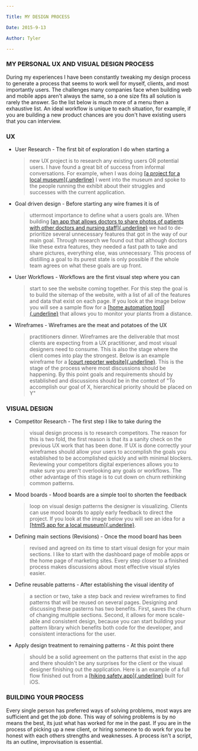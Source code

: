 ```yaml
---

Title: MY DESIGN PROCESS

Date: 2015-9-13

Author: Tyler

---
```


### **MY PERSONAL UX AND VISUAL DESIGN PROCESS**

During my experiences I have been constantly tweaking my design process
to generate a process that seems to work well for myself, clients, and
most importantly users. The challenges many companies face when building
web and mobile apps aren\'t always the same, so a one size fits all
solution is rarely the answer. So the list below is much more of a menu
then a exhaustive list. An ideal workflow is unique to each situation,
for example, if you are building a new product chances are you don\'t
have existing users that you can interview.

### **UX**

-   User Research - The first bit of exploration I do when starting a
    > new UX project is to research any existing users OR potential
    > users. I have found a great bit of success from informal
    > conversations. For example, when I was doing [[a project for a
    > local
    > museum]{.underline}](https://www.behance.net/gallery/29480867/Science-on-a-sphere-redesign)
    > I went into the museum and spoke to the people running the exhibit
    > about their struggles and successes with the current application.

-   Goal driven design - Before starting any wire frames it is of
    > uttermost importance to define what a users goals are. When
    > building [[an app that allows doctors to share photos of patients
    > with other doctors and nursing
    > staff]{.underline}](https://www.behance.net/gallery/26432263/PicsMD)
    > we had to de-prioritize several unnecessary features that got in
    > the way of our main goal. Through research we found out that
    > although doctors like these extra features, they needed a fast
    > path to take and share pictures, everything else, was unnecessary.
    > This process of distilling a goal to its purest state is only
    > possible if the whole team agrees on what these goals are up
    > front.

-   User Workflows - Workflows are the first visual step where you can
    > start to see the website coming together. For this step the goal
    > is to build the sitemap of the website, with a list of all of the
    > features and data that exist on each page. If you look at the
    > image below you will see a sample flow for a [[home automation
    > tool]{.underline}](https://www.behance.net/gallery/29481123/Farmrio)
    > that allows you to monitor your plants from a distance.

-   Wireframes - Wireframes are the meat and potatoes of the UX
    > practitioners dinner. Wireframes are the deliverable that most
    > clients are expecting from a UX practitioner, and most visual
    > designers need to consume. This is also the stage where the client
    > comes into play the strongest. Below is an example wireframe for a
    > [[court reporter
    > website]{.underline}](https://www.behance.net/gallery/29481251/Imhof-and-Associate-Court-Reporters).
    > This is the stage of the process where most discussions should be
    > happening. By this point goals and requirements should by
    > established and discussions should be in the context of \"To
    > accomplish our goal of X, hierarchical priority should be placed
    > on Y\"

### **VISUAL DESIGN**

-   Competitor Research - The first step I like to take during the
    > visual design process is to research competitors. The reason for
    > this is two fold, the first reason is that its a sanity check on
    > the previous UX work that has been done. If UX is done correctly
    > your wireframes should allow your users to accomplish the goals
    > you established to be accomplished quickly and with minimal
    > blockers. Reviewing your competitors digital experiences allows
    > you to make sure you aren\'t overlooking any goals or workflows.
    > The other advantage of this stage is to cut down on churn
    > rethinking common patterns.

-   Mood boards - Mood boards are a simple tool to shorten the feedback
    > loop on visual design patterns the designer is visualizing.
    > Clients can use mood boards to apply early feedback to direct the
    > project. If you look at the image below you will see an idea for a
    > [[html5 app for a local
    > museum]{.underline}](https://www.behance.net/gallery/29480867/Science-on-a-sphere-redesign).

-   Defining main sections (Revisions) - Once the mood board has been
    > revised and agreed on its time to start visual design for your
    > main sections. I like to start with the dashboard page of mobile
    > apps or the home page of marketing sites. Every step closer to a
    > finished process makes discussions about most effective visual
    > styles easier.

-   Define reusable patterns - After establishing the visual identity of
    > a section or two, take a step back and review wireframes to find
    > patterns that will be reused on several pages. Designing and
    > discussing these pasterns has two benefits. First, saves the churn
    > of changing multiple sections. Second, it allows for more
    > scale-able and consistent design, because you can start building
    > your pattern library which benefits both code for the developer,
    > and consistent interactions for the user.

-   Apply design treatment to remaining patterns - At this point there
    > should be a solid agreement on the patterns that exist in the app
    > and there shouldn\'t be any surprises for the client or the visual
    > designer finishing out the application. Here is an example of a
    > full flow finished out from a [[hiking safety
    > app]{.underline}](https://www.behance.net/gallery/26432431/Trail-Safe)
    > built for iOS.

### **BUILDING YOUR PROCESS**

Every single person has preferred ways of solving problems, most ways
are sufficient and get the job done. This way of solving problems is by
no means the best, its just what has worked for me in the past. If you
are in the process of picking up a new client, or hiring someone to do
work for you be honest with each others strengths and weaknesses. A
process isn\'t a script, its an outline, improvisation is essential.
